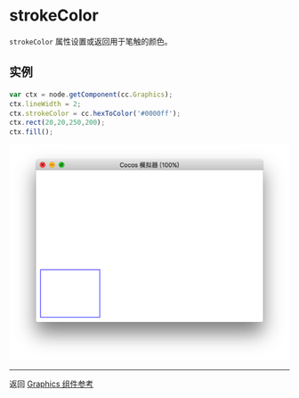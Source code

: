 # strokeColor

`strokeColor` 属性设置或返回用于笔触的颜色。


## 实例

```javascript
var ctx = node.getComponent(cc.Graphics);
ctx.lineWidth = 2;
ctx.strokeColor = cc.hexToColor('#0000ff');
ctx.rect(20,20,250,200);
ctx.fill();
```

<a href="graphics/strokeColor.png"><img src="graphics/strokeColor.png"></a>


<hr>

返回 [Graphics 组件参考](../../components/graphics.md)
